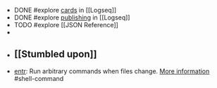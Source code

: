 - DONE #explore [cards](https://docs.logseq.com/#/page/flashcards) in [[Logseq]]
- DONE #explore [publishing](https://docs.logseq.com/#/page/publishing) in [[Logseq]]
- TODO #explore [[JSON Reference]]
-
- ## [[Stumbled upon]]
- [entr](https://command-not-found.com/entr): Run arbitrary commands when files change. [More information](https://manned.org/entr) #shell-command